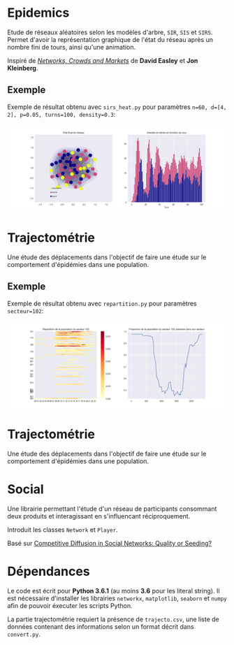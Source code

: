 # Epidemics

Etude de réseaux aléatoires selon les modèles d'arbre, `SIR`, `SIS` et `SIRS`. Permet d'avoir la représentation graphique de l'état du réseau après un nombre fini de tours, ainsi qu'une animation.

Inspiré de [*Networks, Crowds and Markets*](https://www.cs.cornell.edu/home/kleinber/networks-book/) de **David Easley** et **Jon Kleinberg**.

## Exemple

Exemple de résultat obtenu avec `sirs_heat.py` pour paramètres `n=60, d=[4, 2], p=0.05, turns=100, density=0.3`:

![exemple](epidemics/example_SIR.png?raw=true)

# Trajectométrie

Une étude des déplacements dans l'objectif de faire une étude sur le comportement d'épidémies dans une population.

## Exemple

Exemple de résultat obtenu avec `repartition.py` pour paramètres `secteur=102`:

![exemple](trajectometry/example_traj.png?raw=true)

# Trajectométrie

Une étude des déplacements dans l'objectif de faire une étude sur le comportement d'épidémies dans une population.

# Social

Une librairie permettant l'étude d'un réseau de participants consommant deux produits et interagissant en s'influencant réciproquement.

Introduit les classes `Network` et `Player`.

Basé sur [Competitive Diffusion in Social Networks: Quality or Seeding?](https://arxiv.org/pdf/1503.01220.pdf)

# Dépendances

Le code est écrit pour **Python 3.6.1** (au moins **3.6** pour les literal string). Il est nécessaire d'installer les librairies `networkx`, `matplotlib`, `seaborn` et `numpy` afin de pouvoir éxecuter les scripts Python.

La partie trajectométrie requiert la présence de `trajecto.csv`, une liste de données contenant des informations selon un format décrit dans `convert.py`.